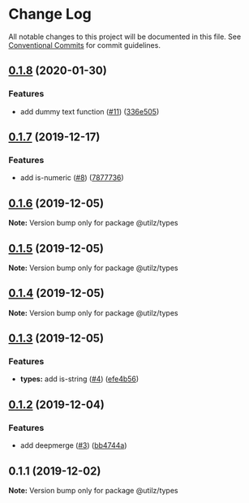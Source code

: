# Change Log

All notable changes to this project will be documented in this file.
See [Conventional Commits](https://conventionalcommits.org) for commit guidelines.

## [0.1.8](https://github.com/devdigital/utilz/compare/@utilz/types@0.1.7...@utilz/types@0.1.8) (2020-01-30)


### Features

* add dummy text function ([#11](https://github.com/devdigital/utilz/issues/11)) ([336e505](https://github.com/devdigital/utilz/commit/336e505167d5a0c8ac863e22099b99c7a2d7b526))





## [0.1.7](https://github.com/devdigital/utilz/compare/@utilz/types@0.1.6...@utilz/types@0.1.7) (2019-12-17)


### Features

* add is-numeric ([#8](https://github.com/devdigital/utilz/issues/8)) ([7877736](https://github.com/devdigital/utilz/commit/7877736906601f074e0889af4c6566814d0ffb09))





## [0.1.6](https://github.com/devdigital/utilz/compare/@utilz/types@0.1.5...@utilz/types@0.1.6) (2019-12-05)

**Note:** Version bump only for package @utilz/types





## [0.1.5](https://github.com/devdigital/utilz/compare/@utilz/types@0.1.4...@utilz/types@0.1.5) (2019-12-05)

**Note:** Version bump only for package @utilz/types





## [0.1.4](https://github.com/devdigital/utilz/compare/@utilz/types@0.1.3...@utilz/types@0.1.4) (2019-12-05)

**Note:** Version bump only for package @utilz/types





## [0.1.3](https://github.com/devdigital/utilz/compare/@utilz/types@0.1.2...@utilz/types@0.1.3) (2019-12-05)


### Features

* **types:** add is-string ([#4](https://github.com/devdigital/utilz/issues/4)) ([efe4b56](https://github.com/devdigital/utilz/commit/efe4b56f9a6e7760ec5cc8a2e01b3b8e43cdb2cc))





## [0.1.2](https://github.com/devdigital/utilz/compare/@utilz/types@0.1.1...@utilz/types@0.1.2) (2019-12-04)


### Features

* add deepmerge ([#3](https://github.com/devdigital/utilz/issues/3)) ([bb4744a](https://github.com/devdigital/utilz/commit/bb4744ac658a3ce60146dbce3b77c429f84e0312))





## 0.1.1 (2019-12-02)

**Note:** Version bump only for package @utilz/types
